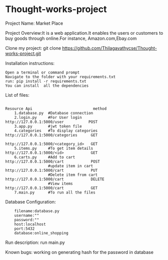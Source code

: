 # Thought-works-project

Project Name: Market Place

Project Overview:It is a web application.It enables the users or customers to buy goods through online.For instance,
Amazon.com,Ebay.com


Clone my project: git clone https://github.com/Thilagavathycse/Thought-works-project.git


Installation instructions:

    Open a terminal or command prompt
    Navigate to the folder with your requirements.txt
    run: pip install -r requirements.txt
    You can install  all the dependencies

List of files: 
                                                                   
                                                                   Resource Api                           method                    
        1.database.py  #Database connection
        2.login.py     #For User login                                  http://127.0.0.1:5000/user           POST
        3.app.py       #jwt token file                                  
        4.categories   #To display categories                           http://127.0.0.1:5000/categories      GET
                                                                        http://127.0.0.1:5000/<category_id>   GET
        5.items.py     #To get item details                             http://127.0.0.1:5000/<id>            GET
        6.carts.py     #Add to cart                                     http://127.0.0.1:5000/cart            POST
                       #update item in cart                             http://127.0.0.1:5000/cart            PUT
                       #Delete item from cart                           http://127.0.0.1:5000/cart            DELETE
                       #View items                                      http://127.0.0.1:5000/cart            GET
        7.main.py      #To run all the files
Database Configuration:

        filename:database.py
        username:""
        password:""
        host:localhost
        port:5432
        database:online_shopping
        
        
 Run description:
       run main.py
       
Known bugs:
working on generating hash for the password in database 
              